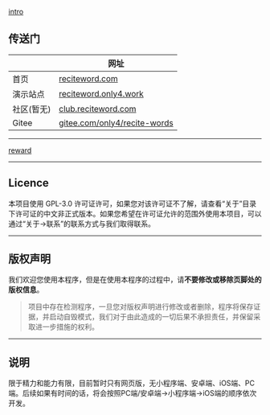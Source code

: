 
<!-- 背Ta单词 简介 -->
[intro](include/intro.md ':include')

## 传送门

|  | 网址 |
|------|------|
| 首页 | <a href="https://reciteword.com/" target="_blank">reciteword.com</a> |
| 演示站点 | <a href="https://reciteword.only4.work/" target="_blank">reciteword.only4.work</a> |
| 社区(暂无) | <a href="https://club.reciteword.com/" target="_blank">club.reciteword.com</a> |
| Gitee |  <a href="https://gitee.com/only4/recite-words/" target="_blank">gitee.com/only4/recite-words</a> |

------------

<!-- 支持项目发展 -->
[reward](include/reward.md ':include')

------------

## Licence

本项目使用 GPL-3.0 许可证许可，如果您对该许可证不了解，请查看“关于”目录下许可证的中文非正式版本。如果您希望在许可证允许的范围外使用本项目，可以通过“关于->联系”的联系方式与我们取得联系。

------------

## 版权声明

我们欢迎您使用本程序，但是在使用本程序的过程中，请**不要修改或移除页脚处的版权信息**。

> 项目中存在检测程序，一旦您对版权声明进行修改或者删除，程序将保存证据，并启动自毁模式，我们对于由此造成的一切后果不承担责任，并保留采取进一步措施的权利。

------------

## 说明

限于精力和能力有限，目前暂时只有网页版，无小程序端、安卓端、iOS端、PC端。后续如果有时间的话，将会按照PC端/安卓端→小程序端→iOS端的顺序依次开发。

